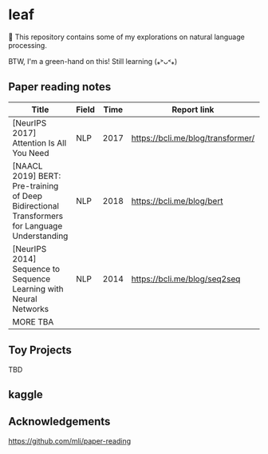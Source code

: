 # leaf
🍃 This repository contains some of my explorations on natural language processing.

BTW, I'm a green-hand on this! Still learning (⁎˃ᴗ˂⁎)
## Paper reading notes

| Title                                                        | Field | Time | Report link                       | Status      |
| ------------------------------------------------------------ | ----- | ---- | --------------------------------- | ----------- |
| [NeurIPS 2017] Attention Is All You Need                     | NLP   | 2017 | https://bcli.me/blog/transformer/ | 95% |
| [NAACL 2019] BERT: Pre-training of Deep Bidirectional Transformers for Language Understanding | NLP   | 2018 | https://bcli.me/blog/bert         | 65%       |
| [NeurIPS 2014] Sequence to Sequence Learning with Neural Networks | NLP   | 2014 | https://bcli.me/blog/seq2seq      | Pending     |
| MORE TBA                                                     |       |      |                                   |             |


## Toy Projects

TBD


## kaggle 

## Acknowledgements

https://github.com/mli/paper-reading
